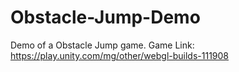 # Obstacle-Jump-Demo
Demo of a Obstacle Jump game.
Game Link: https://play.unity.com/mg/other/webgl-builds-111908
